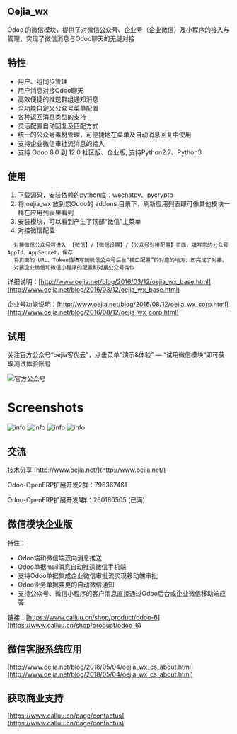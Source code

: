 ## Oejia_wx
Odoo 的微信模块，提供了对微信公众号、企业号（企业微信）及小程序的接入与管理，实现了微信消息与Odoo聊天的无缝对接

## 特性
* 用户、组同步管理
* 用户消息对接Odoo聊天
* 高效便捷的推送群组通知消息
* 全功能自定义公众号菜单配置
* 各种返回消息类型的支持
* 灵活配置自动回复及匹配方式
* 统一的公众号素材管理，可便捷地在菜单及自动消息回复中使用
* 支持企业微信审批流消息的接入
* 支持 Odoo 8.0 到 12.0 社区版、企业版, 支持Python2.7、Python3

## 使用
1. 下载源码，安装依赖的python库：wechatpy、pycrypto
2. 将 oejia_wx 放到您Odoo的 addons 目录下，刷新应用列表即可像其他模块一样在应用列表里看到
3. 安装模块，可以看到产生了顶部“微信”主菜单
4. 对接微信配置
```
  对接微信公众号可进入 【微信】/【微信设置】/【公众号对接配置】页面，填写您的公众号 AppId、AppSecret，保存
  将页面的 URL、Token值填写到微信公众号后台“接口配置”的对应的地方，即完成了对接。
  对接企业微信和微信小程序的配置和对接公众号类似
```


详细说明：[http://www.oejia.net/blog/2016/03/12/oejia_wx_base.html](http://www.oejia.net/blog/2016/03/12/oejia_wx_base.html)

企业号功能说明：[http://www.oejia.net/blog/2016/08/12/oejia_wx_corp.html](http://www.oejia.net/blog/2016/08/12/oejia_wx_corp.html)

## 试用

关注官方公众号“oejia客优云”，点击菜单“演示&体验” — “试用微信模块”即可获取测试体验账号

![官方公众号](http://oejia.net/static/img/oejia_gzh.jpg)

Screenshots
========
![info](https://github.com/JoneXiong/oejia_wx/raw/10.0/static/description/2016-01-17_234224.jpg)
![info](https://github.com/JoneXiong/oejia_wx/raw/10.0/static/description/2016-01-17_234349.jpg)
![info](https://github.com/JoneXiong/oejia_wx/raw/10.0/static/description/2016-01-18_200713.jpg)
![info](https://github.com/JoneXiong/oejia_wx/raw/10.0/static/description/2016-01-18_183011.jpg)

## 交流
技术分享
[http://www.oejia.net/](http://www.oejia.net/)

Odoo-OpenERP扩展开发2群：796367461

Odoo-OpenERP扩展开发1群：260160505 (已满)

## 微信模块企业版
特性：
- Odoo端和微信端双向消息推送
- Odoo单据mail消息自动推送微信手机端
- 支持Odoo单据集成企业微信审批流实现移动端审批
- Odoo业务单据变更的自动微信通知
- 支持公众号、微信小程序的客户消息直接通过Odoo后台或企业微信移动端应答

链接：[https://www.calluu.cn/shop/product/odoo-6](https://www.calluu.cn/shop/product/odoo-6)

## 微信客服系统应用
[http://www.oejia.net/blog/2018/05/04/oejia_wx_cs_about.html](http://www.oejia.net/blog/2018/05/04/oejia_wx_cs_about.html)


## 获取商业支持

[https://www.calluu.cn/page/contactus](https://www.calluu.cn/page/contactus)
